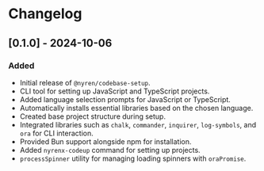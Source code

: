 # Changelog

## [0.1.0] - 2024-10-06

### Added
- Initial release of `@nyren/codebase-setup`.
- CLI tool for setting up JavaScript and TypeScript projects.
- Added language selection prompts for JavaScript or TypeScript.
- Automatically installs essential libraries based on the chosen language.
- Created base project structure during setup.
- Integrated libraries such as `chalk`, `commander`, `inquirer`, `log-symbols`, and `ora` for CLI interaction.
- Provided Bun support alongside npm for installation.
- Added `nyrenx-codeup` command for setting up projects.
- `processSpinner` utility for managing loading spinners with `oraPromise`.
